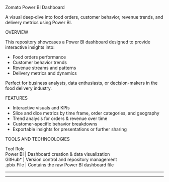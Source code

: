 Zomato Power BI Dashboard

A visual deep‑dive into food orders, customer behavior, revenue trends, and delivery metrics using Power BI.



 OVERVIEW

This repository showcases a Power BI dashboard designed to provide interactive insights into:
- Food orders performance
- Customer behavior trends
- Revenue streams and patterns
- Delivery metrics and dynamics

Perfect for business analysts, data enthusiasts, or decision-makers in the food delivery industry.

 FEATURES

- Interactive visuals and KPIs
- Slice and dice metrics by time frame, order categories, and geography
- Trend analysis for orders & revenue over time
- Customer-specific behavior breakdowns
- Exportable insights for presentations or further sharing


TOOLS AND TECHNOOLOGIES

 Tool                Role                                         
Power BI      | Dashboard creation & data visualization     
GitHub*       | Version control and repository management    
.pbix File    | Contains the raw Power BI dashboard file     

---


---
 
